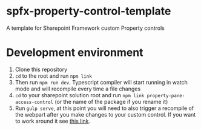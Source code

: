 # spfx-property-control-template

A template for Sharepoint Framework custom Property controls

# Development environment

1. Clone this repository
2. `cd` to the root and run `npm link`
3. Then run `npm run dev`. Typescript compiler will start running in watch mode and will recompile every time a file changes
4. `cd` to your sharepoint solution root and run `npm link property-pane-access-control` (or the name of the package if you rename it)
5. Run `gulp serve`, at this point you will need to also trigger a recompile of the webpart after you make changes to your custom control. If you want to work around it see [this link](https://n8d.at/use-custom-gulp-tasks-in-the-new-sharepoint-framework).
